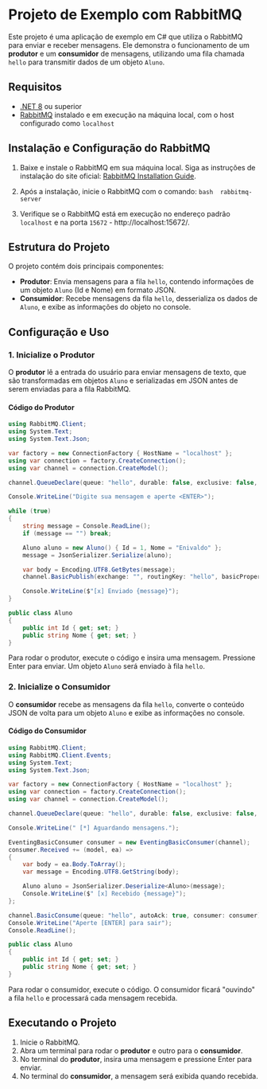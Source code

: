 # Projeto de Exemplo com RabbitMQ

Este projeto é uma aplicação de exemplo em C# que utiliza o RabbitMQ para enviar e receber mensagens. Ele demonstra o funcionamento de um **produtor** e um **consumidor** de mensagens, utilizando uma fila chamada `hello` para transmitir dados de um objeto `Aluno`.

## Requisitos

- [.NET 8](https://dotnet.microsoft.com/download/dotnet) ou superior
- [RabbitMQ](https://www.rabbitmq.com/download.html) instalado e em execução na máquina local, com o host configurado como `localhost`

## Instalação e Configuração do RabbitMQ

1. Baixe e instale o RabbitMQ em sua máquina local. Siga as instruções de instalação do site oficial: [RabbitMQ Installation Guide](https://www.rabbitmq.com/download.html).
2. Após a instalação, inicie o RabbitMQ com o comando:
   ```bash  rabbitmq-server ```

3. Verifique se o RabbitMQ está em execução no endereço padrão `localhost` e na porta `15672` - http://localhost:15672/.

## Estrutura do Projeto

O projeto contém dois principais componentes:

- **Produtor**: Envia mensagens para a fila `hello`, contendo informações de um objeto `Aluno` (Id e Nome) em formato JSON.
- **Consumidor**: Recebe mensagens da fila `hello`, desserializa os dados de `Aluno`, e exibe as informações do objeto no console.

## Configuração e Uso

### 1. Inicialize o Produtor

O **produtor** lê a entrada do usuário para enviar mensagens de texto, que são transformadas em objetos `Aluno` e serializadas em JSON antes de serem enviadas para a fila RabbitMQ.

#### Código do Produtor

```csharp
using RabbitMQ.Client;
using System.Text;
using System.Text.Json;

var factory = new ConnectionFactory { HostName = "localhost" };
using var connection = factory.CreateConnection();
using var channel = connection.CreateModel();

channel.QueueDeclare(queue: "hello", durable: false, exclusive: false, autoDelete: false, arguments: null);

Console.WriteLine("Digite sua mensagem e aperte <ENTER>");

while (true)
{
    string message = Console.ReadLine();
    if (message == "") break;

    Aluno aluno = new Aluno() { Id = 1, Nome = "Enivaldo" };
    message = JsonSerializer.Serialize(aluno);

    var body = Encoding.UTF8.GetBytes(message);
    channel.BasicPublish(exchange: "", routingKey: "hello", basicProperties: null, body: body);

    Console.WriteLine($"[x] Enviado {message}");
}

public class Aluno
{
    public int Id { get; set; }
    public string Nome { get; set; }
}
```

Para rodar o produtor, execute o código e insira uma mensagem. Pressione Enter para enviar. Um objeto `Aluno` será enviado à fila `hello`.

### 2. Inicialize o Consumidor

O **consumidor** recebe as mensagens da fila `hello`, converte o conteúdo JSON de volta para um objeto `Aluno` e exibe as informações no console.

#### Código do Consumidor

```csharp
using RabbitMQ.Client;
using RabbitMQ.Client.Events;
using System.Text;
using System.Text.Json;

var factory = new ConnectionFactory { HostName = "localhost" };
using var connection = factory.CreateConnection();
using var channel = connection.CreateModel();

channel.QueueDeclare(queue: "hello", durable: false, exclusive: false, autoDelete: false, arguments: null);

Console.WriteLine(" [*] Aguardando mensagens.");

EventingBasicConsumer consumer = new EventingBasicConsumer(channel);
consumer.Received += (model, ea) =>
{
    var body = ea.Body.ToArray();
    var message = Encoding.UTF8.GetString(body);

    Aluno aluno = JsonSerializer.Deserialize<Aluno>(message);
    Console.WriteLine($" [x] Recebido {message}");
};

channel.BasicConsume(queue: "hello", autoAck: true, consumer: consumer);
Console.WriteLine("Aperte [ENTER] para sair");
Console.ReadLine();

public class Aluno
{
    public int Id { get; set; }
    public string Nome { get; set; }
}
```

Para rodar o consumidor, execute o código. O consumidor ficará "ouvindo" a fila `hello` e processará cada mensagem recebida.

## Executando o Projeto

1. Inicie o RabbitMQ.
2. Abra um terminal para rodar o **produtor** e outro para o **consumidor**.
3. No terminal do **produtor**, insira uma mensagem e pressione Enter para enviar.
4. No terminal do **consumidor**, a mensagem será exibida quando recebida.
